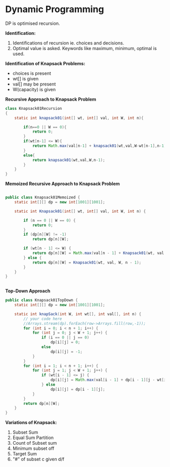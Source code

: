 # Dynamic Programming
DP is optimised recursion.

**Identification:**
1. Identifications of recursion ie. choices and decisions.
2. Optimal value is asked. Keywords like maximum, minimum, optimal is used.

**Identification of Knapsack Problems:**
- choices is present
- wt[] is given
- val[] may be present
- W(capacity) is given

**Recursive Approach to Knapsack Problem**
```java
class Knapsack01Recursion
{
    static int knapsack01(int[] wt, int[] val, int W, int n){

        if(n==0 || W == 0){
            return 0;
        }
        if(wt[n-1] <= W){
            return Math.max(val[n-1] + knapsack01(wt,val,W-wt[n-1],n-1),  knapsack01(wt,val,W,n-1));
        }
        else{
            return knapsack01(wt,val,W,n-1);
        }
    }
}
```
**Memoized Recursive Approach to Knapsack Problem**
```java

public class Knapsack01Memoized {
    static int[][] dp = new int[1001][1001];

    static int Knapsack01(int[] wt, int[] val, int W, int n) {

        if (n == 0 || W == 0) {
            return 0;
        }
        if (dp[n][W] != -1)
            return dp[n][W];

        if (wt[n - 1] <= W) {
            return dp[n][W] = Math.max(val[n - 1] + Knapsack01(wt, val, W - wt[n - 1], n - 1), Knapsack01(wt, val, W, n - 1));
        } else {
            return dp[n][W] = Knapsack01(wt, val, W, n - 1);
        }
    }
}
    
```
**Top-Down Approach**
```java
public class Knapsack01TopDown {
    static int[][] dp = new int[1001][1001];

    static int knapSack(int W, int wt[], int val[], int n) {
        // your code here
        //Arrays.stream(dp).forEach(row->Arrays.fill(row,-1));
        for (int i = 0; i < n + 1; i++) {
            for (int j = 0; j < W + 1; j++) {
                if (i == 0 || j == 0)
                    dp[i][j] = 0;
                else
                    dp[i][j] = -1;
            }
        }
        for (int i = 1; i < n + 1; i++) {
            for (int j = 1; j < W + 1; j++) {
                if (wt[i - 1] <= j) {
                    dp[i][j] = Math.max(val[i - 1] + dp[i - 1][j - wt[i - 1]], dp[i - 1][j]);
                } else
                    dp[i][j] = dp[i - 1][j];
            }
        }
        return dp[n][W];
    }
}
```
**Variations of Knapsack:**
1. Subset Sum
2. Equal Sum Partition
3. Count of Subset sum
4. Minimum subset off
5. Target Sum
6. "#" of subset c given d/f 
